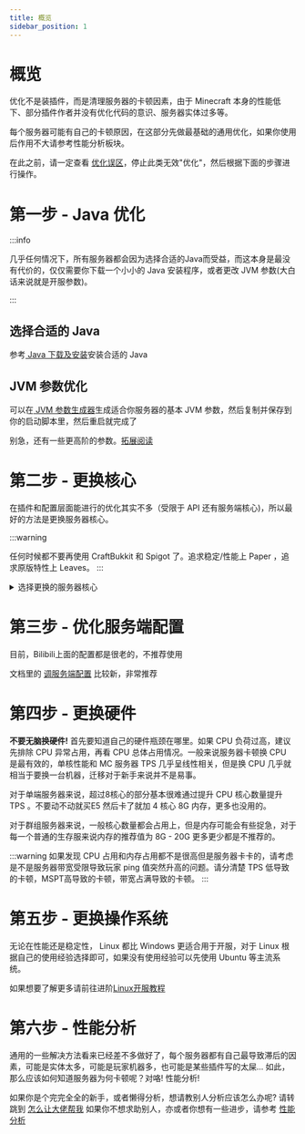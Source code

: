 ```yaml
---
title: 概览
sidebar_position: 1
---
```


# 概览

优化不是装插件，而是清理服务器的卡顿因素，由于 Minecraft 本身的性能低下、部分插件作者并没有优化代码的意识、服务器实体过多等。

每个服务器可能有自己的卡顿原因，在这部分先做最基础的通用优化，如果你使用后作用不大请参考性能分析板块。

在此之前，请一定查看 [优化误区](优化插件.md)，停止此类无效"优化"，然后根据下面的步骤进行操作。

# 第一步 - Java 优化

:::info

几乎任何情况下，所有服务器都会因为选择合适的Java而受益，而这本身是最没有代价的，仅仅需要你下载一个小小的 Java 安装程序，或者更改 JVM 参数(大白话来说就是开服参数)。

:::

## 选择合适的 Java

参考[ Java 下载及安装](/docs/preparation/download-and-install-java.md)安装合适的 Java

## JVM 参数优化

可以在[ JVM 参数生成器](https://startmc.jakaco.xyz/)生成适合你服务器的基本 JVM 参数，然后复制并保存到你的启动脚本里，然后重启就完成了

别急，还有一些更高阶的参数。[拓展阅读](https://blog.binklac.com/e6ad4dc21152)

# 第二步 - 更换核心

在插件和配置层面能进行的优化其实不多（受限于 API 还有服务端核心)，所以最好的方法是更换服务器核心。

:::warning

任何时候都不要再使用 CraftBukkit 和 Spigot 了。追求稳定/性能上 Paper ，追求原版特性上 Leaves。
:::

<details>

<summary>选择更换的服务器核心</summary>

此处只是作为最基础的核心选择推荐，完整版请查看[核心选择](/docs/start/server-core-choose.md)

## Paper - 追求稳定 *推荐度★★★★☆*

如果是第一次开服，或者追求稳定，请使用 Paper 。任何时候想更换其他核心可以随时更换如 Purpur / Leaf 等核心。

## Purpur - 稳定性与性能最佳选择 *推荐度★★★★★*

如果你并不是追求更极致的性能，Purpur 你最好的选择，只需要替换掉核心就可以，Purpur 兼容全部插件!!

## Leaf - 极致性能 *推荐度★★★★☆*

前往 Leaf 的 Github Action 下载最新核心，然后替换!!，Leaf 兼容你的绝大部分插件(已知仅有一个不兼容，但在插件的分支解决)

## Folia - 硬件利用率超高的高性能，但兼容性较差 *推荐度★★★☆☆*

如果你的服务器对插件的需求不大，或者你的插件已全部兼容 Folia ，那你就可以选择切换到这个核心，你的tps有绝对巨大的提升(甚至超过了 Leaf )

</details>

# 第三步 - 优化服务端配置

目前，Bilibili上面的配置都是很老的，不推荐使用

文档里的 [调服务端配置](调服务端配置.md) 比较新，非常推荐

# 第四步 - 更换硬件

**不要无脑换硬件!** 首先要知道自己的硬件瓶颈在哪里。如果 CPU 负荷过高，建议先排除 CPU 异常占用，再看 CPU 总体占用情况。一般来说服务器卡顿换 CPU 是最有效的，单核性能和 MC 服务器 TPS 几乎呈线性相关，但是换 CPU 几乎就相当于要换一台机器，迁移对于新手来说并不是易事。

对于单端服务器来说，超过8核心的部分基本很难通过提升 CPU 核心数量提升 TPS 。不要动不动就买E5 然后卡了就加 4 核心 8G 内存，更多也没用的。

对于群组服务器来说，一般核心数量都会占用上，但是内存可能会有些捉急，对于每一个普通的生存服来说内存的推荐值为 8G - 20G 更多更少都是不推荐的。

:::warning
如果发现 CPU 占用和内存占用都不是很高但是服务器卡卡的，请考虑是不是服务器带宽受限导致玩家 ping 值突然升高的问题。请分清楚 TPS 低导致的卡顿，MSPT高导致的卡顿，带宽占满导致的卡顿。
:::

# 第五步 - 更换操作系统

无论在性能还是稳定性， Linux 都比 Windows 更适合用于开服，对于 Linux 根据自己的使用经验选择即可，如果没有使用经验可以先使用 Ubuntu 等主流系统。

如果想要了解更多请前往进阶[Linux开服教程](/docs/sundry/进阶教程/Linux%E5%BC%80%E6%9C%8D/Linux%E5%BC%80%E6%9C%8D%E6%95%99%E7%A8%8B.md)

# 第六步 - 性能分析

通用的一些解决方法看来已经差不多做好了，每个服务器都有自己最导致滞后的因素，可能是实体太多，可能是玩家机器多，也可能是某些插件写的太屎... 如此，那么应该如何知道服务器为何卡顿呢？对咯! 性能分析!

如果你是个完完全全的新手，或者懒得分析，想请教别人分析应该怎么办呢? 请转跳到 [怎么让大佬帮我](怎么让大佬帮我.md)
如果你不想求助别人，亦或者你想有一些进步，请参考 [性能分析](性能分析.md)